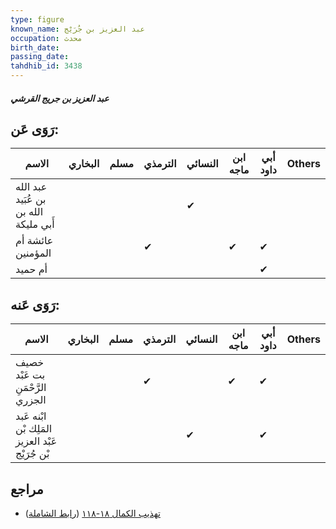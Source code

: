 ```yaml
---
type: figure
known_name: عبد العزيز بن جُرَيْج
occupation: محدث
birth_date:
passing_date:
tahdhib_id: 3438
---
```

##### عبد العزيز بن جريج القرشي

## رَوَى عَن:
| الاسم                                 | البخاري | مسلم | الترمذي | النسائي | ابن ماجه | أبي داود | Others |
| ------------------------------------- | ------- | ---- | ------- | ------- | -------- | -------- | ------ |
| عبد الله بن عُبَيد الله بن أَبي مليكة |         |      |         | ✔       |          |          |        |
| عائشة أم المؤمنين                     |         |      | ✔       |         | ✔        | ✔        |        |
| أم حميد                               |         |      |         |         |          | ✔        |        |
## رَوَى عَنه:
| الاسم                                           | البخاري | مسلم | الترمذي | النسائي | ابن ماجه | أبي داود | Others |
| ----------------------------------------------- | ------- | ---- | ------- | ------- | -------- | -------- | ------ |
| خصيف بت عَبْد الرَّحْمَنِ الجزري                |         |      | ✔       |         | ✔        | ✔        |        |
| ابْنه عَبد المَلِك بْن عَبْد العزيز بْن جُرَيْج |         |      |         | ✔       |          | ✔        |        |
## مراجع
- [تهذيب الكمال ١٨-١١٨](obsidian://open?vault=Tahdhib-al-Kamal&file=Figures/٣٤٣٨-عبد%20العزيز%20بن%20جريج%20القرشي) ([رابط الشاملة](https://shamela.ws/book/3722/9151))